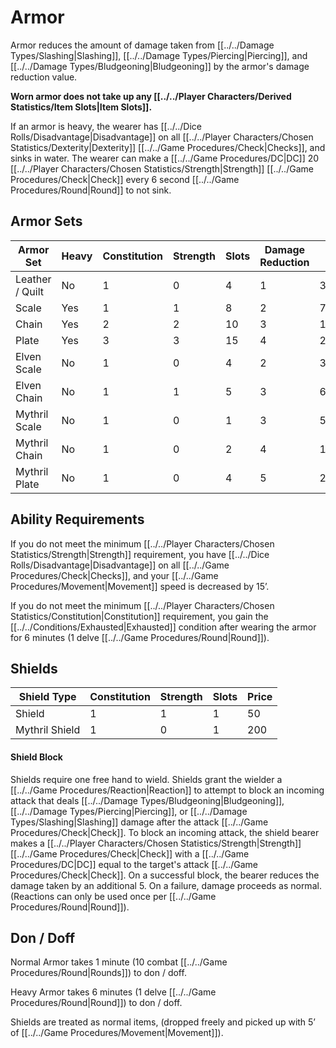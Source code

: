 # Armor

Armor reduces the amount of damage taken from [[../../Damage Types/Slashing\|Slashing]], [[../../Damage Types/Piercing\|Piercing]], and [[../../Damage Types/Bludgeoning\|Bludgeoning]] by the armor's damage reduction value. 

**Worn armor does not take up any [[../../Player Characters/Derived Statistics/Item Slots\|Item Slots]].**

If an armor is heavy, the wearer has [[../../Dice Rolls/Disadvantage\|Disadvantage]] on all [[../../Player Characters/Chosen Statistics/Dexterity\|Dexterity]] [[../../Game Procedures/Check\|Checks]], and sinks in water.
	The wearer can make a [[../../Game Procedures/DC\|DC]] 20 [[../../Player Characters/Chosen Statistics/Strength\|Strength]] [[../../Game Procedures/Check\|Check]] every 6 second [[../../Game Procedures/Round\|Round]] to not sink.
## Armor Sets

| Armor Set       | Heavy | Constitution | Strength | Slots | Damage Reduction | Price   |
| --------------- | ----- | ------------ | -------- | ----- | ---------------- | ------- |
| Leather / Quilt | No    | 1            | 0        | 4     | 1                | 300     |
| Scale           | Yes   | 1            | 1        | 8     | 2                | 700     |
| Chain           | Yes   | 2            | 2        | 10    | 3                | 1,500   |
| Plate           | Yes   | 3            | 3        | 15    | 4                | 2,500   |
| Elven Scale     | No    | 1            | 0        | 4     | 2                | 3,000   |
| Elven Chain     | No    | 1            | 1        | 5     | 3                | 6,000   |
| Mythril Scale   | No    | 1            | 0        | 1     | 3                | 50,000  |
| Mythril Chain   | No    | 1            | 0        | 2     | 4                | 100,000 |
| Mythril Plate   | No    | 1            | 0        | 4     | 5                | 200,000 |
## Ability Requirements
If you do not meet the minimum [[../../Player Characters/Chosen Statistics/Strength\|Strength]] requirement, you have [[../../Dice Rolls/Disadvantage\|Disadvantage]] on all [[../../Game Procedures/Check\|Checks]], and your [[../../Game Procedures/Movement\|Movement]] speed is decreased by 15’.

If you do not meet the minimum [[../../Player Characters/Chosen Statistics/Constitution\|Constitution]] requirement, you gain the [[../../Conditions/Exhausted\|Exhausted]] condition after wearing the armor for 6 minutes (1 delve [[../../Game Procedures/Round\|Round]]).
## Shields
| Shield Type    | Constitution | Strength | Slots | Price |
| -------------- | ------------ | -------- | ----- | ----- |
| Shield         | 1            | 1        | 1     | 50    |
| Mythril Shield | 1            | 0        | 1     | 200   |
#### Shield Block
Shields require one free hand to wield. Shields grant the wielder a [[../../Game Procedures/Reaction\|Reaction]] to attempt to block an incoming attack that deals [[../../Damage Types/Bludgeoning\|Bludgeoning]], [[../../Damage Types/Piercing\|Piercing]], or [[../../Damage Types/Slashing\|Slashing]] damage after the attack [[../../Game Procedures/Check\|Check]]. To block an incoming attack, the shield bearer makes a [[../../Player Characters/Chosen Statistics/Strength\|Strength]] [[../../Game Procedures/Check\|Check]] with a [[../../Game Procedures/DC\|DC]] equal to the target's attack [[../../Game Procedures/Check\|Check]]. On a successful block, the bearer reduces the damage taken by an additional 5. On a failure, damage proceeds as normal. (Reactions can only be used once per [[../../Game Procedures/Round\|Round]]).
## Don / Doff
Normal Armor takes 1 minute (10 combat [[../../Game Procedures/Round\|Rounds]]) to don / doff.

Heavy Armor takes 6 minutes (1 delve [[../../Game Procedures/Round\|Round]]) to don / doff.

Shields are treated as normal items, (dropped freely and picked up with 5’ of [[../../Game Procedures/Movement\|Movement]]).